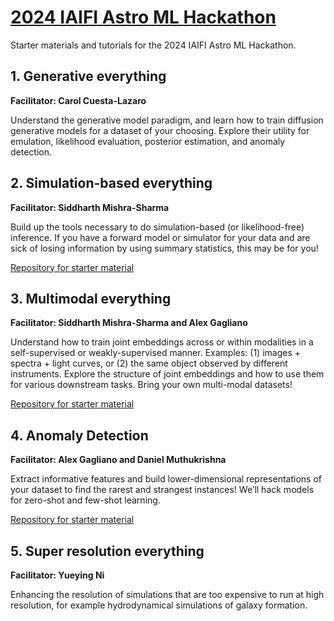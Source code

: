 # [2024 IAIFI Astro ML Hackathon](https://iaifi.org/hackathon.html)

Starter materials and tutorials for the 2024 IAIFI Astro ML Hackathon.

## 1. Generative everything
**Facilitator: Carol Cuesta-Lazaro**

Understand the generative model paradigm, and learn how to train diffusion generative models for a dataset of your choosing. Explore their utility for emulation, likelihood evaluation, posterior estimation, and anomaly detection.


## 2. Simulation-based everything
**Facilitator: Siddharth Mishra-Sharma**

Build up the tools necessary to do simulation-based (or likelihood-free) inference. If you have a forward model or simulator for your data and are sick of losing information by using summary statistics, this may be for you!

[Repository for starter material](https://github.com/smsharma/iaifi-hackathon-2023/tree/main/sbi)


## 3. Multimodal everything 
**Facilitator: Siddharth Mishra-Sharma and Alex Gagliano**

Understand how to train joint embeddings across or within modalities in a self-supervised or weakly-supervised manner. Examples: (1) images + spectra + light curves, or (2) the same object observed by different instruments. Explore the structure of joint embeddings and how to use them for various downstream tasks. Bring your own multi-modal datasets!

[Repository for starter material](https://github.com/smsharma/iaifi-hackathon-2023/tree/main/multimodal_ssl)


## 4. Anomaly Detection
**Facilitator: Alex Gagliano and Daniel Muthukrishna**

Extract informative features and build lower-dimensional representations of your dataset to find the rarest and strangest instances! We’ll hack models for zero-shot and few-shot learning.

[Repository for starter material](https://github.com/alexandergagliano/iaifi-hackathon-2023/tree/main/anomaly_detection)

## 5. Super resolution everything
**Facilitator: Yueying Ni**

Enhancing the resolution of simulations that are too expensive to run at high resolution, for example hydrodynamical simulations of galaxy formation.
